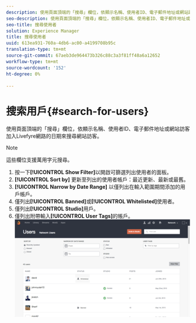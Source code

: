 ```yaml
---
description: 使用頁面頂端的「搜尋」欄位，依顯示名稱、使用者ID、電子郵件地址或網站訪客加入Livefyre網路的日期來搜尋網站訪客。
seo-description: 使用頁面頂端的「搜尋」欄位，依顯示名稱、使用者ID、電子郵件地址或網站訪客加入Livefyre網路的日期來搜尋網站訪客。
seo-title: 搜尋使用者
solution: Experience Manager
title: 搜尋使用者
uuid: 613ea931-760a-4db6-ac00-a4199708b95c
translation-type: tm+mt
source-git-commit: 67aeb3de964473b326c88c3a3f81ff48a6a12652
workflow-type: tm+mt
source-wordcount: '152'
ht-degree: 0%

---
```



# 搜索用戶{#search-for-users}

使用頁面頂端的「搜尋」欄位，依顯示名稱、使用者ID、電子郵件地址或網站訪客加入Livefyre網路的日期來搜尋網站訪客。

>[!NOTE]
>
>這些欄位支援萬用字元搜尋。

1. 按一下&#x200B;**[!UICONTROL Show Filter]**&#x200B;以開啟可篩選列出使用者的面板。
1. **[!UICONTROL Sort by]** 更新至列出的使用者帳戶：最近更新、最新或最舊。
1. **[!UICONTROL Narrow by Date Range]** 以僅列出在輸入範圍期間添加的用戶帳戶。
1. 僅列出&#x200B;**[!UICONTROL Banned]**&#x200B;或&#x200B;**[!UICONTROL Whitelisted]**&#x200B;使用者。
1. 僅列出&#x200B;**[!UICONTROL Studio]**&#x200B;用戶。
1. 僅列出附帶輸入&#x200B;**[!UICONTROL User Tags]**&#x200B;的帳戶。![](assets/UsersFilter-1024x568.png)

